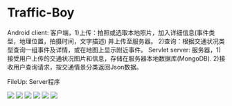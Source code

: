 # Traffic-Boy
Android client: 客户端，1)上传：拍照或选取本地照片，加入详细信息(事件类型，地理位置，拍摄时间，文字描述) 并上传至服务器。
                        2)查询：根据交通状况类型查询一组事件及详情，或在地图上显示附近事件。
Servlet server: 服务器，1)接受用户上传的交通状况图片和信息，存储在服务器本地数据库(MongoDB).
                        2)接收用户查询请求，按交通情景分类返回Json数据。

FileUp: Server程序

![](https://github.com/ShaunRain/Traffic-Boy/raw/master/screenshot/s0.png) 
![](https://github.com/ShaunRain/Traffic-Boy/raw/master/screenshot/s1.png) 
![](https://github.com/ShaunRain/Traffic-Boy/raw/master/screenshot/s2.png) 
![](https://github.com/ShaunRain/Traffic-Boy/raw/master/screenshot/s3.png) 
![](https://github.com/ShaunRain/Traffic-Boy/raw/master/screenshot/s4.png) 
![](https://github.com/ShaunRain/Traffic-Boy/raw/master/screenshot/s5.png) 
